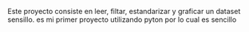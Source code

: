 Este proyecto consiste en leer, filtar, estandarizar y graficar un dataset sensillo. es mi primer proyecto utilizando pyton por lo cual es sencillo 
